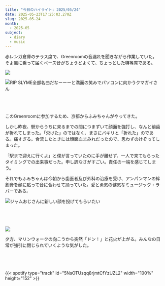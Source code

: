 ```yaml
---
title: "今日のハイライト: 2025/05/24"
date: 2025-05-23T17:25:03.270Z
slug: 2025-05-24
month:
  - 2025-05
subject:
  - diary
  - music
---
```

赤レンガ倉庫のテラス席で、Greenroomの音漏れを聞きながら作業していた。
そよ風に乗って届くベース音がちょうどよくて、ちょっとした特等席である。

![](/images/diary/2025-05-24/greenroom.png)

![RIP SLYME全部名曲だなーーーと満面の笑みでパソコンに向かうクマガイさん](/images/diary/2025-05-24/pxl_20250524_083049794.jpg)

###### ﻿

このGreenroomに参加するため、京都からふみちゃんがやってきた。

しかし昨夜、駅からうちに来るまでの間につまずいて顔面を強打し、なんと前歯が折れてしまった。「欠けた」のではなく、まさにバキリと「折れた」のである。痛すぎる。合流したときには顔面血まみれだったので、思わずのけぞってしまった。

「駅まで迎えに行くよ」と僕が言っていたのに手が離せず、一人で来てもらったタイミングでの出来事だった。申し訳なさがすごい。責任の一端を感じてしまう。

それでもふみちゃんは今朝から歯医者及び外科の治療を受け、アンパンマンの絆創膏を顔に貼って音に合わせて踊っていた。愛と勇気の健気なミュージック・ラバーである。

![ジャムおじさんに新しい顔を投げてもらいたい](/images/diary/2025-05-24/pxl_20250524_072832002.jpg)

###### 　﻿

![](/images/diary/2025-05-24/fire.jpg)

夕方、マリンウォークの向こうから突然「ドン！」と花火が上がる。みんなの日常が強引に閉じられていくような気がした。

###### 　﻿

{{< spotify type="track" id="5NsOTUsqq8rjmtCfYzUZL2" width="100%" height="152" >}}